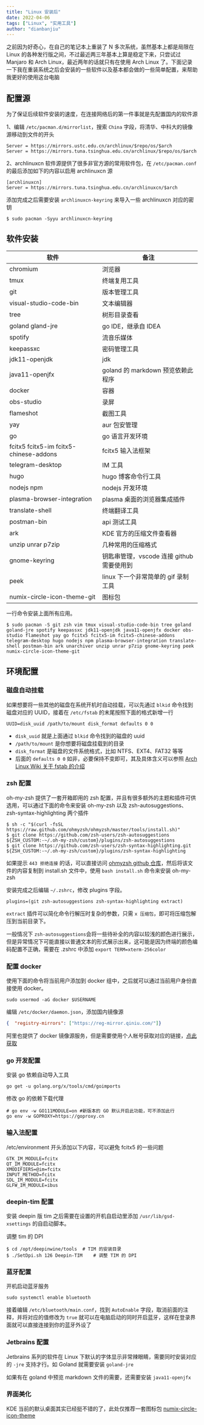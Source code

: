 ```yaml
---
title: "Linux 安装后"
date: 2022-04-06
tags: ["Linux", "实用工具"]
author: "dianbanjiu"
---
```

之前因为好奇心，在自己的笔记本上重装了 N 多次系统，虽然基本上都是局限在 Linux 的各种发行版之间，不过最近两三年基本上算是稳定下来，只尝试过 Manjaro 和 Arch Linux，最近两年的话就只有在使用 Arch Linux 了。下面记录一下我在重装系统之后会安装的一些软件以及基本都会做的一些简单配置，来帮助我更好的使用这台电脑

## 配置源

为了保证后续软件安装的速度，在连接网络后的第一件事就是先配置国内的软件源

1、编辑 `/etc/pacman.d/mirrorlist`，搜索 `China` 字段，将清华、中科大的镜像源移动到文件的开头

```shell
Server = https://mirrors.ustc.edu.cn/archlinux/$repo/os/$arch
Server = https://mirrors.tuna.tsinghua.edu.cn/archlinux/$repo/os/$arch
```

2、archlinuxcn 软件源提供了很多非官方源的常用软件包，在 `/etc/pacman.conf` 的最后添加如下的内容以启用 archlinuxcn 源

```text
[archlinuxcn]
Server = https://mirrors.tuna.tsinghua.edu.cn/archlinuxcn/$arch
```

添加完成之后需要安装 `archlinuxcn-keyring` 来导入一些 archlinuxcn 对应的密钥

```shell
$ sudo pacman -Syyu archlinuxcn-keyring
```

## 软件安装

| 软件 | 备注 |
| --- | --- |
| chromium | 浏览器 |
| tmux | 终端复用工具 |
| git | 版本管理工具 |
| visual-studio-code-bin | 文本编辑器 |
| tree | 树形目录查看 |
| goland gland-jre | go IDE，继承自 IDEA |
| spotify | 流音乐媒体 |
| keepassxc | 密码管理工具 |
| jdk11-openjdk | jdk |
| java11-openjfx | goland 的 markdown 预览依赖此程序 |
| docker | 容器 |
| obs-studio | 录屏 |
| flameshot | 截图工具 |
| yay | aur 包安管理 |
| go | go 语言开发环境 |
| fcitx5 fcitx5-im fcitx5-chinese-addons | fcitx5 输入法框架 |
| telegram-desktop | IM 工具 |
| hugo | hugo 博客命令行工具 |
| nodejs npm | nodejs 开发环境 |
| plasma-browser-integration | plasma 桌面的浏览器集成插件 |
| translate-shell | 终端翻译工具 |
| postman-bin | api 测试工具 |
| ark | KDE 官方的压缩文件查看器 |
| unzip unrar p7zip | 几种常用的压缩格式 |
| gnome-keyring | 钥匙串管理，vscode 连接 github 需要使用到 |
| peek | linux 下一个非常简单的 gif 录制工具 |
| numix-circle-icon-theme-git | 图标包 |

一行命令安装上面所有应用。

```shell
$ sudo pacman -S git zsh vim tmux visual-studio-code-bin tree goland goland-jre spotify keepassxc jdk11-openjdk java11-openjfx docker obs-studio flameshot yay go fcitx5 fcitx5-im fcitx5-chinese-addons telegram-desktop hugo nodejs npm plasma-browser-integration translate-shell postman-bin ark unarchiver unzip unrar p7zip gnome-keyring peek numix-circle-icon-theme-git
```

## 环境配置

### 磁盘自动挂载

如果想要将一些其他的磁盘在系统开机时自动挂载，可以先通过 `blkid` 命令找到磁盘对应的 UUID，接着在 `/etc/fstab` 的末尾按照下面的格式新增一行

```text
UUID=disk_uuid /path/to/mount disk_format defaults 0 0
```

- `disk_uuid` 就是上面通过 `blkid` 命令找到的磁盘的 uuid
- `/path/to/mount` 是你想要将磁盘挂载到的目录
- `disk_format` 是磁盘的文件系统格式，比如 NTFS、EXT4、FAT32 等等
- 后面的 `defaults 0 0` 如非，必要保持不变即可，其及具体含义可以参照 [Arch Linux Wiki 关于 fstab 的介绍](https://wiki.archlinux.org/title/fstab)

### zsh 配置

oh-my-zsh 提供了一套开箱即用的 zsh 配置，并且有很多额外的主题和插件可供选用，可以通过下面的命令来安装 oh-my-zsh 以及 zsh-autosuggestions、zsh-syntax-highlighting 两个插件

```shell
$ sh -c "$(curl -fsSL https://raw.github.com/ohmyzsh/ohmyzsh/master/tools/install.sh)"
$ git clone https://github.com/zsh-users/zsh-autosuggestions ${ZSH_CUSTOM:-~/.oh-my-zsh/custom}/plugins/zsh-autosuggestions
$ git clone https://github.com/zsh-users/zsh-syntax-highlighting.git ${ZSH_CUSTOM:-~/.oh-my-zsh/custom}/plugins/zsh-syntax-highlighting
```

如果提示 `443 拒绝连接` 的话，可以直接访问 [ohmyzsh github 仓库](https://github.com/ohmyzsh/ohmyzsh/blob/master/tools/install.sh)，然后将该文件的内容复制到 install.sh 文件中，使用 `bash install.sh` 命令来安装 oh-my-zsh

安装完成之后编辑 `~/.zshrc`，修改 plugins 字段。

```zshrc
plugins=(git zsh-autosuggestions zsh-syntax-highlighting extract)
```

`extract` 插件可以简化命令行解压时复杂的参数，只需 `x 压缩包`，即可将压缩包解压到当前目录下。

一般情况下 `zsh-autosuggestions`会将一些待补全的内容以较浅的颜色进行展示，但是异常情况下可能直接以普通文本的形式展示出来，这可能是因为终端的颜色编码配置不正确，需要在 .zshrc 中添加 `export TERM=xterm-256color`

### 配置 docker

使用下面的命令将当前用户添加到 docker 组中，之后就可以通过当前用户身份直接使用 docker。

```shell
sudo usermod -aG docker $USERNAME
```

编辑 `/etc/docker/daemon.json`，添加国内镜像源

```json
{  "registry-mirrors": ["https://reg-mirror.qiniu.com/"]}
```

阿里也提供了 docker 镜像源服务，但是需要使用个人帐号获取对应的链接，[点此获取](https://cr.console.aliyun.com/cn-hangzhou/instances/mirrors)

### go 开发配置

安装 go 依赖自动导入工具

```shell
go get -u golang.org/x/tools/cmd/goimports
```

修改 go 的依赖下载代理  
```shell
# go env -w GO111MODULE=on #新版本的 GO 默认开启此功能，可不添加此行
go env -w GOPROXY=https://goproxy.cn
```

### 输入法配置

/etc/environment 开头添加以下内容，可以避免 fcitx5 的一些问题

```text
GTK_IM_MODULE=fcitx
QT_IM_MODULE=fcitx
XMODIFIERS=@im=fcitx
INPUT_METHOD=fcitx
SDL_IM_MODULE=fcitx
GLFW_IM_MODULE=ibus
```

### deepin-tim 配置

安装 deepin 版 tim 之后需要在设置的开机自启动里添加 `/usr/lib/gsd-xsettings` 的自启动脚本。

调整 tim 的 DPI  

```shell
$ cd /opt/deepinwine/tools  # TIM 的安装目录
$ ./SetDpi.sh 126 Deepin-TIM    # 调整 TIM 的 DPI
```

### 蓝牙配置

开机启动蓝牙服务  
```shell
sudo systemctl enable bluetooth
```

接着编辑 `/etc/bluetooth/main.conf`，找到 `AutoEnable` 字段，取消前面的注释，并将对应的值修改为 `true` 就可以在电脑启动的同时开启蓝牙，这样在登录界面就可以直接连接到你的蓝牙外设了

### Jetbrains 配置

Jetbrains 系列的软件在 Linux 下默认的字体显示非常辣眼睛，需要同时安装对应的 `-jre` 支持才行。如 Goland 就需要安装 `goland-jre`

如果有在 goland 中预览 markdown 文件的需要，还需要安装 `java11-openjfx`

### 界面美化

KDE 当前的默认桌面其实已经挺不错的了，此处仅推荐一套图标包 [numix-circle-icon-theme](https://github.com/numixproject/numix-icon-theme-circle)